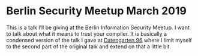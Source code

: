 # Berlin Security Meetup March 2019

This is a talk I’ll be giving at the Berlin Information Security Meetup. I want
to talk about what it means to trust your compiler. It is basically a condensed
version of the talk I gave at [Datengarten 96](/datengarten-jan-2019) where I
limit myself to the second part of the original talk and extend on that a
little bit.
